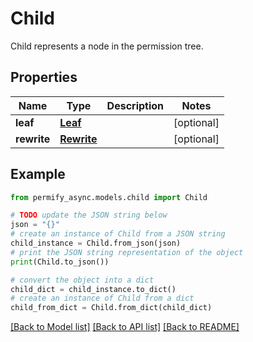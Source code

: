 # Child

Child represents a node in the permission tree.

## Properties

Name | Type | Description | Notes
------------ | ------------- | ------------- | -------------
**leaf** | [**Leaf**](Leaf.md) |  | [optional] 
**rewrite** | [**Rewrite**](Rewrite.md) |  | [optional] 

## Example

```python
from permify_async.models.child import Child

# TODO update the JSON string below
json = "{}"
# create an instance of Child from a JSON string
child_instance = Child.from_json(json)
# print the JSON string representation of the object
print(Child.to_json())

# convert the object into a dict
child_dict = child_instance.to_dict()
# create an instance of Child from a dict
child_from_dict = Child.from_dict(child_dict)
```
[[Back to Model list]](../README.md#documentation-for-models) [[Back to API list]](../README.md#documentation-for-api-endpoints) [[Back to README]](../README.md)


